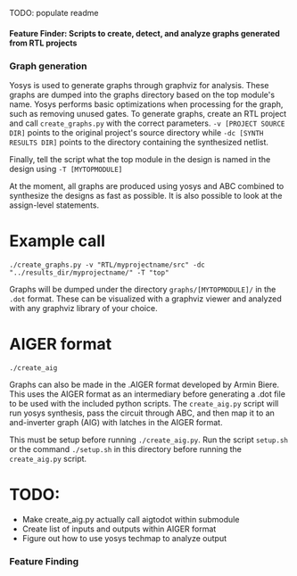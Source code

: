 TODO: populate readme

#### Feature Finder: Scripts to create, detect, and analyze graphs generated from RTL projects

### Graph generation

Yosys is used to generate graphs through graphviz for analysis. These graphs are dumped into the graphs directory based on the top module's name. Yosys performs basic optimizations when processing for the graph, such as removing unused gates. To generate graphs, create an RTL project and call `create_graphs.py` with the correct parameters. `-v [PROJECT SOURCE DIR]` points to the original project's source directory while `-dc [SYNTH RESULTS DIR]` points to the directory containing the synthesized netlist.

Finally, tell the script what the top module in the design is named in the design using `-T [MYTOPMODULE]`

At the moment, all graphs are produced using yosys and ABC combined to synthesize the designs as fast as possible. It is also possible to look at the assign-level statements.

# Example call
```./create_graphs.py -v "RTL/myprojectname/src" -dc "../results_dir/myprojectname/" -T "top"```

Graphs will be dumped under the directory `graphs/[MYTOPMODULE]/` in the `.dot` format. These can be visualized with a graphviz viewer and analyzed with any graphviz library of your choice.

# AIGER format
```./create_aig```

Graphs can also be made in the .AIGER format developed by Armin Biere. This uses the AIGER format as an intermediary before generating a .dot file to be used with the included python scripts. The `create_aig.py` script will run yosys synthesis, pass the circuit through ABC, and then map it to an and-inverter graph (AIG) with latches in the AIGER format.

This must be setup before running `./create_aig.py`. Run the script `setup.sh` or the command `./setup.sh` in this directory before running the `create_aig.py` script.

# TODO:
- Make create_aig.py actually call aigtodot within submodule
- Create list of inputs and outputs within AIGER format
- Figure out how to use yosys techmap to analyze output

### Feature Finding


#
